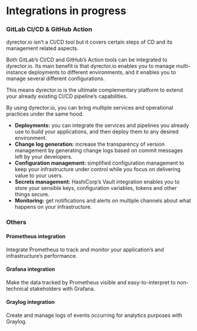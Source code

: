 # Integrations in progress

### GitLab CI/CD & GitHub Action

dyrector.io isn’t a CI/CD tool but it covers certain steps of CD and its management related aspects.

Both GitLab’s CI/CD and GitHub’s Action tools can be integrated to dyrector.io. Its main benefit is that dyrector.io enables you to manage multi-instance deployments to different environments, and it enables you to manage several different configurations.

This means dyrector.io is the ultimate complementary platform to extend your already existing CI/CD pipeline’s capabilities.

By using dyrector.io, you can bring multiple services and operational practices under the same hood.

* **Deployments:** you can integrate the services and pipelines you already use to build your applications, and then deploy them to any desired environment.
* **Change log generation:** increase the transparency of version management by generating change logs based on commit messages left by your developers.
* **Configuration management:** simplified configuration management to keep your infrastructure under control while you focus on delivering value to your users.
* **Secrets management:** HashiCorp’s Vault integration enables you to store your sensible keys, configuration variables, tokens and other things secure.
* **Monitoring:** get notifications and alerts on multiple channels about what happens on your infrastructure.

### Others

#### Prometheus integration

Integrate Prometheus to track and monitor your application’s and infrastructure’s performance.

#### Grafana integration

Make the data tracked by Prometheus visible and easy-to-interpret to non-technical stakeholders with Grafana.

#### Graylog integration

Create and manage logs of events occurring for analytics purposes with Graylog.
